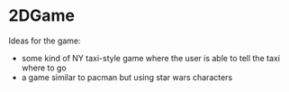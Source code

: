 # 2DGame

Ideas for the game:
- some kind of NY taxi-style game where the user is able to tell the taxi where to go
- a game similar to pacman but using star wars characters
